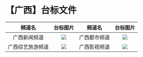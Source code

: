 # 【广西】台标文件
|频道名|台标图片|频道名|台标图片|
|:---:|:---:|:---:|:---:|
|广西新闻频道|<img src="https://raw.githubusercontent.com/wanglindl/TVLogo/main/img/Guangxi1.png">|广西都市频道|<img src="https://raw.githubusercontent.com/wanglindl/TVLogo/main/img/Guangxi3.png">|
|广西综艺旅游频道|<img src="https://raw.githubusercontent.com/wanglindl/TVLogo/main/img/Guangxi2.png">|广西影视频道|<img src="https://raw.githubusercontent.com/wanglindl/TVLogo/main/img/Guangxi4.png">|

